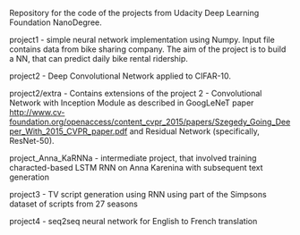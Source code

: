 Repository for the code of the projects from Udacity Deep Learning Foundation NanoDegree.

project1 - simple neural network implementation using Numpy. Input file contains data from bike sharing company. The aim of the project is to build a NN, that can predict daily bike rental ridership. 

project2 - Deep Convolutional Network applied to CIFAR-10.

project2/extra - Contains extensions of the project 2 - Convolutional Network with Inception Module as described in GoogLeNeT paper http://www.cv-foundation.org/openaccess/content_cvpr_2015/papers/Szegedy_Going_Deeper_With_2015_CVPR_paper.pdf and Residual Network (specifically, ResNet-50).

project_Anna_KaRNNa - intermediate project, that involved training characted-based LSTM RNN on Anna Karenina with subsequent text generation

project3 - TV script generation using RNN using part of the Simpsons dataset of scripts from 27 seasons

project4 - seq2seq neural network for English to French translation
